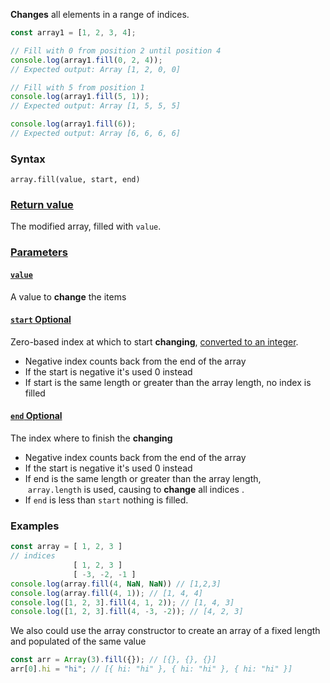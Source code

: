 **Changes** all elements in a range of indices.
```js
const array1 = [1, 2, 3, 4];

// Fill with 0 from position 2 until position 4
console.log(array1.fill(0, 2, 4));
// Expected output: Array [1, 2, 0, 0]

// Fill with 5 from position 1
console.log(array1.fill(5, 1));
// Expected output: Array [1, 5, 5, 5]

console.log(array1.fill(6));
// Expected output: Array [6, 6, 6, 6]
```

### Syntax
```
array.fill(value, start, end)
```

### [Return value](https://developer.mozilla.org/en-US/docs/Web/JavaScript/Reference/Global_Objects/Array/fill#return_value)

The modified array, filled with `value`.
### [Parameters](https://developer.mozilla.org/en-US/docs/Web/JavaScript/Reference/Global_Objects/Array/fill#parameters)

#### [`value`](https://developer.mozilla.org/en-US/docs/Web/JavaScript/Reference/Global_Objects/Array/fill#value)

A value to **change** the items

#### [`start` Optional](https://developer.mozilla.org/en-US/docs/Web/JavaScript/Reference/Global_Objects/Array/fill#start)

Zero-based index at which to start **changing**, [converted to an integer](https://developer.mozilla.org/en-US/docs/Web/JavaScript/Reference/Global_Objects/Number#integer_conversion).

- Negative index counts back from the end of the array 
- If the start is negative it's used 0 instead
- If start is the same length or greater than the array length, no index is filled

#### [`end` Optional](https://developer.mozilla.org/en-US/docs/Web/JavaScript/Reference/Global_Objects/Array/fill#end)

The index where to finish the **changing**

- Negative index counts back from the end of the array 
- If the start is negative it's used 0 instead
- If end is the same length or greater than the array length,  `array.length` is used, causing to **change** all indices .
- If `end` is less than `start` nothing is filled.

### Examples
```js
const array = [ 1, 2, 3 ]
// indices
              [ 1, 2, 3 ]
              [ -3, -2, -1 ]
console.log(array.fill(4, NaN, NaN)) // [1,2,3]
console.log(array.fill(4, 1)); // [1, 4, 4]
console.log([1, 2, 3].fill(4, 1, 2)); // [1, 4, 3]
console.log([1, 2, 3].fill(4, -3, -2)); // [4, 2, 3]
```
We also could use the array constructor to create an array of a fixed length and populated of the same value
```js
const arr = Array(3).fill({}); // [{}, {}, {}]
arr[0].hi = "hi"; // [{ hi: "hi" }, { hi: "hi" }, { hi: "hi" }]
```